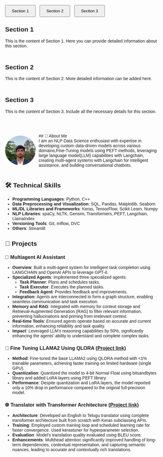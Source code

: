 <!DOCTYPE html>
<html>
<head>
    <title>My Website</title>
    <style>
        /* Add some basic styling */
        body {
            font-family: Arial, sans-serif;
        }
        .button-container {
            margin-bottom: 20px;
        }
        button {
            margin-right: 10px;
            padding: 10px 20px;
            cursor: pointer;
        }
        section {
            margin-bottom: 50px;
        }
    </style>
</head>
<body>

<div class="button-container">
    <button onclick="scrollToSection('section1')">Section 1</button>
    <button onclick="scrollToSection('section2')">Section 2</button>
    <button onclick="scrollToSection('section3')">Section 3</button>
</div>

<section id="section1">
    <h2>Section 1</h2>
    <p>This is the content of Section 1. Here you can provide detailed information about this section.</p>
</section>

<section id="section2">
    <h2>Section 2</h2>
    <p>This is the content of Section 2. More detailed information can be added here.</p>
</section>

<section id="section3">
    <h2>Section 3</h2>
    <p>This is the content of Section 3. Include all the necessary details for this section.</p>
</section>

<script>
    function scrollToSection(id) {
        document.getElementById(id).scrollIntoView({ behavior: 'smooth' });
    }
</script>

</body>
</html>



<div style="display: flex; align-items: center;">
  <img src="images/profile_pic.png" alt="Alt text" style="margin-right: 10px; width: 100px;">
  <p>## 👤 About Me <br>
I am an NLP Data Science enthusiast with expertise in developing custom data-driven models across various domains,Fine-Tuning models using PEFT methods, leveraging large language model(LLM) capabilities with Langchain, creating multi-agent systems with Langchain for intelligent assistance, and building conversational chatbots.</p>
</div>




## 🛠️ Technical Skills

- **Programming Languages**: Python, C++
- **Data Preprocessing and Visualization**: SQL, Pandas, Matplotlib, Seaborn
- **ML/DL Libraries and Frameworks**: Keras, TensorFlow, Scikit Learn, Numpy
- **NLP Libraries**: spaCy, NLTK, Gensim, Transformers, PEFT, Langchain, LlamaIndex
- **Versioning Tools**: Git, mlflow, DVC
- **Others**: Streamlit

## 🚀 Projects

### 🧠 Multiagent AI Assistant
- **Overview**: Built a multi-agent system for intelligent task completion using LANGCHAIN and OpenAI APIs to leverage GPT-4.
- **Specialized Agents**: Implemented three specialized agents:
  - **Task Planner**: Plans and schedules tasks.
  - **Task Executor**: Executes the planned tasks.
  - **Feedback Agent**: Provides feedback and improvements.
- **Integration**: Agents are interconnected to form a graph structure, enabling seamless communication and task execution.
- **Memory and RAG**: Integrated with memory for context storage and Retrieval-Augmented Generation (RAG) to filter relevant information, preventing hallucinations and priming from irrelevant context.
- **Real-time Tools**: Ensured agents operate based on accurate and current information, enhancing reliability and task quality.
- **Impact**: Leveraged LLM's reasoning capabilities by 50%, significantly enhancing the agents' ability to understand and complete complex tasks.

### 🦙 Fine Tuning LLAMA2 Using QLORA [(Project link)](https://github.com/kalyan926/FineTuning-using-QLORA)
- **Method**: Fine-tuned the base LLAMA2 using QLORA method with <1% trainable parameters, achieving faster training on limited hardware (single GPU).
- **Quantization**: Quantized the model to 4-bit Normal Float using bitsandbytes library and added LoRA layers using PEFT library.
- **Performance**: Despite quantization and LoRA layers, the model reported only a 10% drop in performance compared to the original full-precision model.

### 🌐 Translator with Transformer Architecture [(Project link)](https://github.com/kalyan926/Translator)
- **Architecture**: Developed an English to Telugu translator using complete transformer architecture built from scratch with Keras subclassing APIs.
- **Training**: Employed custom training loop and scheduled learning rate for faster convergence. Used kerastuner for hyperparameter selection.
- **Evaluation**: Model's translation quality evaluated using BLEU score.
- **Enhancements**: Multihead attention significantly improved handling of long-term dependencies, contextual representation, and capturing semantic nuances, leading to accurate and contextually rich translations.




